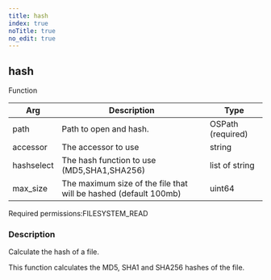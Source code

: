 ```yaml
---
title: hash
index: true
noTitle: true
no_edit: true
---
```




<div class="vql_item"></div>


## hash
<span class='vql_type label label-warning pull-right page-header'>Function</span>



<div class="vqlargs"></div>

Arg | Description | Type
----|-------------|-----
path|Path to open and hash.|OSPath (required)
accessor|The accessor to use|string
hashselect|The hash function to use (MD5,SHA1,SHA256)|list of string
max_size|The maximum size of the file that will be hashed (default 100mb)|uint64

<span class="permission_list vql_type">Required permissions:</span><span class="permission_list linkcolour label label-important">FILESYSTEM_READ</span>

### Description

Calculate the hash of a file.

This function calculates the MD5, SHA1 and SHA256 hashes of the file.


